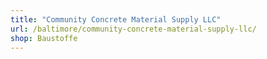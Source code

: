 ```yaml
---
title: "Community Concrete Material Supply LLC"
url: /baltimore/community-concrete-material-supply-llc/
shop: Baustoffe
---
```

